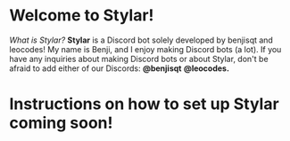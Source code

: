 # Welcome to Stylar!
*What is Stylar?*
**Stylar** is a Discord bot solely developed by benjisqt and leocodes!
My name is Benji, and I enjoy making Discord bots (a lot).
If you have any inquiries about making Discord bots or about Stylar, don't be afraid to add either of our Discords:
**@benjisqt**
**@leocodes.**

# Instructions on how to set up Stylar coming soon!
